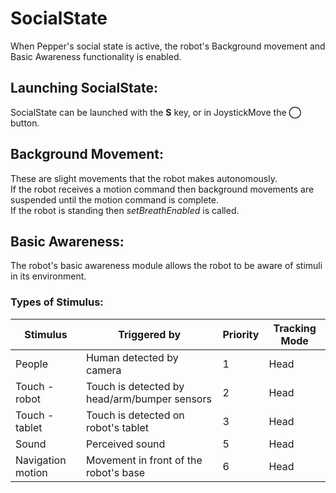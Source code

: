 # SocialState

When Pepper's social state is active, the robot's Background movement and Basic Awareness functionality is enabled.

## Launching SocialState:
SocialState can be launched with the **S** key, or in JoystickMove the **◯** button.


## Background Movement:
These are slight movements that the robot makes autonomously. <br> If the robot receives a motion command then background movements are suspended until the motion command is complete. <br> If the robot is standing then *setBreathEnabled* is called.

## Basic Awareness:
The robot's basic awareness module allows the robot to be aware of stimuli in its environment.

### Types of Stimulus:

| **Stimulus**  | **Triggered by**        | **Priority** | **Tracking Mode** |
| -------- | -------           | -------- | -------- |
| People | Human detected by camera | 1 | Head
| Touch - robot | Touch is detected by head/arm/bumper sensors| 2 | Head
| Touch - tablet | Touch is detected on robot's tablet| 3| Head
| Sound | Perceived sound| 5| Head
| Navigation motion | Movement in front of the robot's base | 6| Head